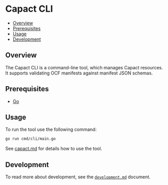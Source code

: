 # Capact CLI

- [Overview](#overview)
- [Prerequisites](#prerequisites)
- [Usage](#usage)
- [Development](#development)

## Overview

The Capact CLI is a command-line tool, which manages Capact resources. It supports validating OCF manifests against manifest JSON schemas.

## Prerequisites

- [Go](https://golang.org)

## Usage

To run the tool use the following command:
```bash
go run cmd/cli/main.go
```

See [capact.md](./docs/capact.md) for details how to use the tool.

## Development

To read more about development, see the [`development.md`](../../docs/development.md) document.
